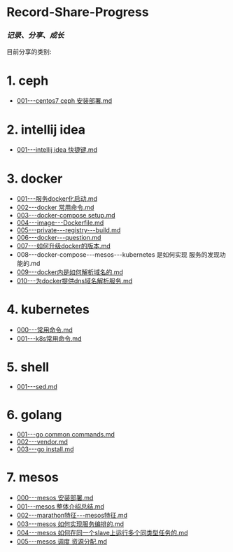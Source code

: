 # Record-Share-Progress
### **_记录、分享、成长_**
目前分享的类别:  
# 1. ceph 
- [001---centos7 ceph 安装部署.md  ](https://github.com/xej520/Record-Share-Progress/blob/master/001---ceph/001---centos7%20ceph%20%E5%AE%89%E8%A3%85%E9%83%A8%E7%BD%B2.md)

# 2. intellij idea 
- [001---intellij idea 快捷键.md  ](https://github.com/xej520/Record-Share-Progress/blob/master/002---intellij%20idea/001---intellij%20idea%20%E5%BF%AB%E6%8D%B7%E9%94%AE.md)

# 3. docker  
- [001---服务docker化启动.md  ](https://github.com/xej520/Record-Share-Progress/blob/master/003---docker/001---%E6%9C%8D%E5%8A%A1docker%E5%8C%96%E5%90%AF%E5%8A%A8.md)
- [002---docker 常用命令.md ](https://github.com/xej520/Record-Share-Progress/blob/master/003---docker/002---docker%20%E5%B8%B8%E7%94%A8%E5%91%BD%E4%BB%A4.md)
- [003---docker-compose setup.md](https://github.com/xej520/Record-Share-Progress/blob/master/003---docker/003---docker-compose%20setup.md)
- [004---image---Dockerfile.md ](https://github.com/xej520/Record-Share-Progress/blob/master/003---docker/004---image---Dockerfile.md)
- [005---private---registry---build.md](https://github.com/xej520/Record-Share-Progress/blob/master/003---docker/005---private---registry---build.md)
- [006---docker---question.md](https://github.com/xej520/Record-Share-Progress/blob/master/003---docker/006---docker---question.md)
- [007---如何升级docker的版本.md](https://github.com/xej520/Record-Share-Progress/blob/master/003---docker/007---%E5%A6%82%E4%BD%95%E5%8D%87%E7%BA%A7docker%E7%9A%84%E7%89%88%E6%9C%AC.md)  
- 008---docker-compose---mesos---kubernetes 是如何实现 服务的发现功能的.md  
- [009---docker内是如何解析域名的.md  ](https://github.com/xej520/Record-Share-Progress/blob/master/003---docker/009---docker%E5%86%85%E6%98%AF%E5%A6%82%E4%BD%95%E8%A7%A3%E6%9E%90%E5%9F%9F%E5%90%8D%E7%9A%84.md)
- [010---为docker提供dns域名解析服务.md ](https://github.com/xej520/Record-Share-Progress/blob/master/003---docker/010---%E4%B8%BAdocker%E6%8F%90%E4%BE%9Bdns%E5%9F%9F%E5%90%8D%E8%A7%A3%E6%9E%90%E6%9C%8D%E5%8A%A1.md)


# 4. kubernetes 
- [000---常用命令.md](https://github.com/xej520/Record-Share-Progress/blob/master/005---shell/000---%E5%B8%B8%E7%94%A8%E5%91%BD%E4%BB%A4.md)
- [001---k8s常用命令.md   ](https://github.com/xej520/Record-Share-Progress/blob/master/004---kubernetes/001---k8s%E5%B8%B8%E7%94%A8%E5%91%BD%E4%BB%A4.md)

# 5. shell 
- [001---sed.md](https://github.com/xej520/Record-Share-Progress/blob/master/005---shell/001---sed.md)

# 6. golang  
- [001---go common commands.md ](https://github.com/xej520/Record-Share-Progress/blob/master/006---golang/001---go%20common%20commands.md)
- [002---vendor.md ](https://github.com/xej520/Record-Share-Progress/blob/master/006---golang/002---vendor.md)  
- [003---go install.md]()

# 7. mesos  
- [000---mesos 安装部署.md](https://github.com/xej520/Record-Share-Progress/blob/master/007---mesos/000---mesos%20%E5%AE%89%E8%A3%85%E9%83%A8%E7%BD%B2.md)
- [001---mesos 整体介绍总结.md](https://github.com/xej520/Record-Share-Progress/blob/master/007---mesos/001---mesos%20%E6%95%B4%E4%BD%93%E4%BB%8B%E7%BB%8D%E6%80%BB%E7%BB%93.md)
- [002---marathon特征---mesos特征.md  ](https://github.com/xej520/Record-Share-Progress/blob/master/007---mesos/002---marathon%E7%89%B9%E5%BE%81---mesos%E7%89%B9%E5%BE%81.md)
- [003---mesos 如何实现服务编排的.md  ](https://github.com/xej520/Record-Share-Progress/blob/master/007---mesos/003---mesos%20%E5%A6%82%E4%BD%95%E5%AE%9E%E7%8E%B0%E6%9C%8D%E5%8A%A1%E7%BC%96%E6%8E%92%E7%9A%84.md)
- [004---mesos 如何在同一个slave上运行多个同类型任务的.md  ](https://github.com/xej520/Record-Share-Progress/blob/master/007---mesos/004---mesos%20%E5%A6%82%E4%BD%95%E5%9C%A8%E5%90%8C%E4%B8%80%E4%B8%AAslave%E4%B8%8A%E8%BF%90%E8%A1%8C%E5%A4%9A%E4%B8%AA%E5%90%8C%E7%B1%BB%E5%9E%8B%E4%BB%BB%E5%8A%A1%E7%9A%84.md)
- [005---mesos 调度 资源分配.md  ](https://github.com/xej520/Record-Share-Progress/blob/master/007---mesos/005---mesos%20%E8%B0%83%E5%BA%A6%20%E8%B5%84%E6%BA%90%E5%88%86%E9%85%8D.md)

